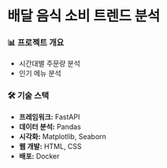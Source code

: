 # 배달 음식 소비 트렌드 분석

### 📊 프로젝트 개요  
- 시간대별 주문량 분석  
- 인기 메뉴 분석  

### 🛠️ 기술 스택  
- **프레임워크:** FastAPI  
- **데이터 분석:** Pandas  
- **시각화:** Matplotlib, Seaborn  
- **웹 개발:** HTML, CSS  
- **배포:** Docker  
